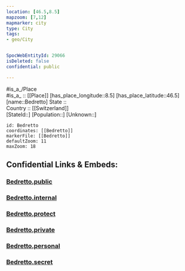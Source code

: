 ```yaml
---
location: [46.5,8.5] 
mapzoom: [7,12] 
mapmarker: city 
type: City
tags:
- geo/City


SpocWebEntityId: 29066
isDeleted: false
confidential: public

---
```

#is_a_/Place  
#is_a_ :: [[Place]] 
[has_place_longitude::8.5] 
[has_place_latitude::46.5] 
[name::Bedretto] 
State ::  
Country :: [[Switzerland]]  
[StateId::] 
[Population::] 
[Unknown::] 


```leaflet
id: Bedretto
coordinates: [[Bedretto]] 
markerFile: [[Bedretto]] 
defaultZoom: 11 
maxZoom: 18
```


## Confidential Links & Embeds: 

### [Bedretto.public](/_public/\Earth\Continent\Europe\Europe~Central\Switzerland\Switzerland~Cantons\Ticino\CityBedretto.public.md) 

### [Bedretto.internal](/_internal/\Earth\Continent\Europe\Europe~Central\Switzerland\Switzerland~Cantons\Ticino\CityBedretto.internal.md) 

### [Bedretto.protect](/_protect/\Earth\Continent\Europe\Europe~Central\Switzerland\Switzerland~Cantons\Ticino\CityBedretto.protect.md) 

### [Bedretto.private](/_private/\Earth\Continent\Europe\Europe~Central\Switzerland\Switzerland~Cantons\Ticino\CityBedretto.private.md) 

### [Bedretto.personal](/_personal/\Earth\Continent\Europe\Europe~Central\Switzerland\Switzerland~Cantons\Ticino\CityBedretto.personal.md) 

### [Bedretto.secret](/_secret/\Earth\Continent\Europe\Europe~Central\Switzerland\Switzerland~Cantons\Ticino\CityBedretto.secret.md)

